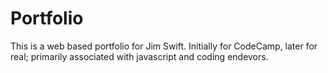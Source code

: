 # Portfolio
This is a web based portfolio for Jim Swift.  Initially for CodeCamp, later for real; primarily associated with javascript and coding endevors.
